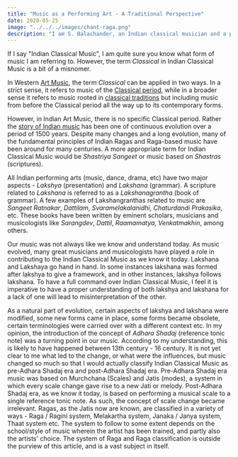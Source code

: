 ```yaml
---
title: "Music as a Performing Art - A Traditional Perspective"
date: 2020-05-25
image: "../../../images/chant-raga.png"
description: "I am S. Balachander, an Indian classical musician and a performing artist of Chandraveena. In my long association with music, I have been privileged to have had deep and meaningful discussions on the theory of music with my Ustad, and undertaken further study of scriptures to understand our music better. Here I share my reading of what a Raga Alapana and Pallavi is. Read on to find out more!"
---
```


If I say "Indian Classical Music", I am quite sure you know what form of music I am referring to. However, the term *Classical* in Indian Classical Music is a bit of a misnomer.

In Western [Art Music](https://en.wikipedia.org/wiki/Art_music), the term *Classical* can be applied in two ways. In a strict sense, it refers to music of the [Classical period](https://en.wikipedia.org/wiki/Classical_period_(music)), while in a broader sense it refers to music rooted in [classical traditions](https://en.wikipedia.org/wiki/Classical_music) but including music from before the Classical period all the way up to its contemporary forms.

However, in Indian Art Music, there is no specific Classical period. Rather the [story of Indian music](/blog/history-of-indian-music/) has been one of continuous evolution over a period of 1500 years. Despite many changes and a long evolution, many of the fundamental principles of Indian Ragas and Raga-based music have been around for many centuries. A more appropriate term for Indian Classical Music would be *Shastriya Sangeet* or music based on *Shastras* (scriptures).

All Indian performing arts (music, dance, drama, etc) have two major aspects - *Lakshya* (presentation) and *Lakshana* (grammar). A scripture related to *Lakshana* is referred to as a *Lakshanagrantha* (book of grammar). A few examples of Lakshangranthas related to music are *Sangeet Ratnakar*, *Dattilam*, *Svaramelakalanidhi*, *Chaturdandi Prakasika*, etc. These books have been written by eminent scholars, musicians and musicologists like *Sarangdev*, *Dattil*, *Raamamatya*, *Venkatmakhin*, among others.

Our music was not always like we know and understand today. As music evolved, many great musicians and musicologists have played a role in contributing to the Indian Classical Music as we know it today. Lakshana and Lakshaya go hand in hand. In some instances lakshana was formed after lakshya to give a framework, and in other instances, lakshya follows lakshana. To have a full command over Indian Classical Music, I feel it is imperative to have a proper understanding of both lakshya and lakshana for a lack of one will lead to misinterpretation of the other.

As a natural part of evolution, certain aspects of lakshya and lakshana were modified, some new forms came in place, some forms became obsolete, certain terminologies were carried over with a different context etc. In my opinion, the introduction of the concept of *Adhara Shadaj* (reference tonic note) was a turning point in our music. According to my understanding, this is likely to have happened between 13th century - 16 century. It is not yet clear to me what led to the change, or what were the influences, but music changed so much so that I would actually classify Indian Classical Music as pre-Adhara Shadaj era and post-Adhara Shadaj era. Pre-Adhara Shadaj era music was based on Murchchana (Scales) and Jatis (modes), a system in which every scale change gave rise to a new Jati or melody. Post-Adhara Shadaj era, as we know it today, is based on performing a musical scale to a single reference tonic note. As such, the concept of scale change became irrelevant. Ragas, as the Jatis now are known, are classified in a variety of ways - Raga / Ragini system, Melakartha system, Janaka / Janya system, Thaat system etc. The system to follow to some extent depends on the school/style of music wherein the artist has been trained, and partly also the artists' choice. The system of Raga and Raga classification is outside the purview of this article, and is a vast subject in itself.

